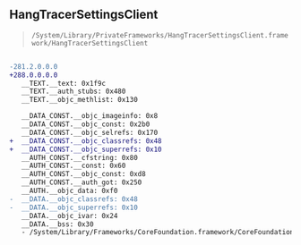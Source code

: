 ## HangTracerSettingsClient

> `/System/Library/PrivateFrameworks/HangTracerSettingsClient.framework/HangTracerSettingsClient`

```diff

-281.2.0.0.0
+288.0.0.0.0
   __TEXT.__text: 0x1f9c
   __TEXT.__auth_stubs: 0x480
   __TEXT.__objc_methlist: 0x130

   __DATA_CONST.__objc_imageinfo: 0x8
   __DATA_CONST.__objc_const: 0x2b0
   __DATA_CONST.__objc_selrefs: 0x170
+  __DATA_CONST.__objc_classrefs: 0x48
+  __DATA_CONST.__objc_superrefs: 0x10
   __AUTH_CONST.__cfstring: 0x80
   __AUTH_CONST.__const: 0x60
   __AUTH_CONST.__objc_const: 0xd8
   __AUTH_CONST.__auth_got: 0x250
   __AUTH.__objc_data: 0xf0
-  __DATA.__objc_classrefs: 0x48
-  __DATA.__objc_superrefs: 0x10
   __DATA.__objc_ivar: 0x24
   __DATA.__bss: 0x30
   - /System/Library/Frameworks/CoreFoundation.framework/CoreFoundation

```
